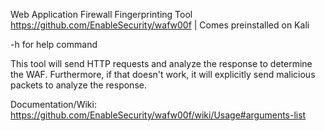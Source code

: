 Web Application Firewall Fingerprinting Tool
https://github.com/EnableSecurity/wafw00f | Comes preinstalled on Kali

-h for help command

This tool will send HTTP requests and analyze the response to determine the WAF. Furthermore, if that doesn't work, it will explicitly send malicious packets to analyze the response.

Documentation/Wiki:
https://github.com/EnableSecurity/wafw00f/wiki/Usage#arguments-list

